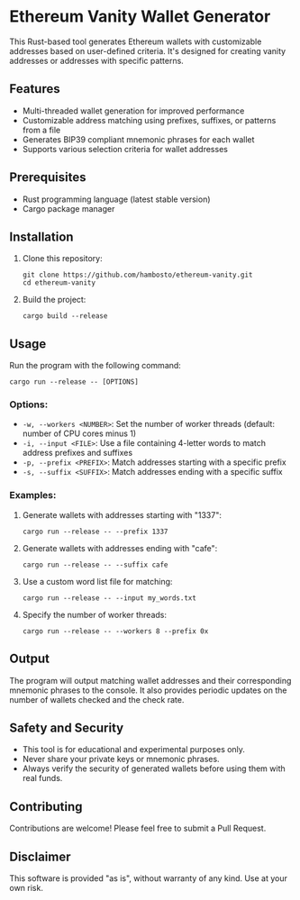 # Ethereum Vanity Wallet Generator

This Rust-based tool generates Ethereum wallets with customizable addresses based on user-defined criteria. It's designed for creating vanity addresses or addresses with specific patterns.

## Features

- Multi-threaded wallet generation for improved performance
- Customizable address matching using prefixes, suffixes, or patterns from a file
- Generates BIP39 compliant mnemonic phrases for each wallet
- Supports various selection criteria for wallet addresses

## Prerequisites

- Rust programming language (latest stable version)
- Cargo package manager

## Installation

1. Clone this repository:
   ```
   git clone https://github.com/hambosto/ethereum-vanity.git
   cd ethereum-vanity
   ```

2. Build the project:
   ```
   cargo build --release
   ```

## Usage

Run the program with the following command:

```
cargo run --release -- [OPTIONS]
```

### Options:

- `-w, --workers <NUMBER>`: Set the number of worker threads (default: number of CPU cores minus 1)
- `-i, --input <FILE>`: Use a file containing 4-letter words to match address prefixes and suffixes
- `-p, --prefix <PREFIX>`: Match addresses starting with a specific prefix
- `-s, --suffix <SUFFIX>`: Match addresses ending with a specific suffix

### Examples:

1. Generate wallets with addresses starting with "1337":
   ```
   cargo run --release -- --prefix 1337
   ```

2. Generate wallets with addresses ending with "cafe":
   ```
   cargo run --release -- --suffix cafe
   ```

3. Use a custom word list file for matching:
   ```
   cargo run --release -- --input my_words.txt
   ```

4. Specify the number of worker threads:
   ```
   cargo run --release -- --workers 8 --prefix 0x
   ```

## Output

The program will output matching wallet addresses and their corresponding mnemonic phrases to the console. It also provides periodic updates on the number of wallets checked and the check rate.

## Safety and Security

- This tool is for educational and experimental purposes only.
- Never share your private keys or mnemonic phrases.
- Always verify the security of generated wallets before using them with real funds.

## Contributing

Contributions are welcome! Please feel free to submit a Pull Request.

## Disclaimer

This software is provided "as is", without warranty of any kind. Use at your own risk.
